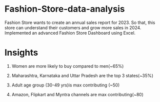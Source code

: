 # Fashion-Store-data-analysis
Fashion Store wants to create an annual sales report for 2023. So that, this store can understand their customers and grow more sales in 2024. Implemented an advanced Fashion Store Dashboard using Excel.

# Insights
1. Women are more likely to buy compared to men(~65%)

2. Maharashtra, Karnataka and Uttar Pradesh are the top 3 states(~35%)

3. Adult age group (30-49 yrs)is max contributing (~50)

4. Amazon, Flipkart and Myntra channels are max contributing(~80)
   
 
